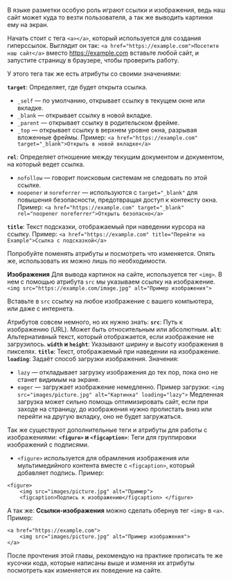 В языке разметки особую роль играют ссылки и изображения, ведь наш сайт может куда то везти пользователя, а так же выводить картинки ему на экран.

Начать стоит с тега `<a></a>`, который используется для создания гиперссылок. Выглядит он так: `<a href="https://example.com">Посетите наш сайт</a>` вместо https://example.com вставьте любой сайт, и запустите страницу в браузере, чтобы проверить работу.

У этого тега так же есть атрибуты со своими значениями:

**`target`**: Определяет, где будет открыта ссылка.
- `_self` — по умолчанию, открывает ссылку в текущем окне или вкладке.
- `_blank` — открывает ссылку в новой вкладке.
- `_parent` — открывает ссылку в родительском фрейме.
- `_top` — открывает ссылку в верхнем уровне окна, разрывая вложенные фреймы.
Пример: `<a href="https://example.com" target="_blank">Открыть в новой вкладке</a>`

**`rel`**: Определяет отношение между текущим документом и документом, на который ведет ссылка.

- `nofollow` — говорит поисковым системам не следовать по этой ссылке.
- `noopener` и `noreferrer` — используются с `target="_blank"` для повышения безопасности, предотвращая доступ к контексту окна.
Пример: `<a href="https://example.com" target="_blank" rel="noopener noreferrer">Открыть безопасно</a>`

**`title`**: Текст подсказки, отображаемый при наведении курсора на ссылку.
Пример: `<a href="https://example.com" title="Перейти на Example">Ссылка с подсказкой</a>`

Попробуйте поменять атрибуты и посмотреть что изменяется. Опять же, использовать их можно лишь по необходимости. 


**Изображения**
Для вывода картинок на сайте, используется тег `<img>`. В нем с помощью атрибута `src` мы указываем ссылку на изображение.
`<img src="https://example.com/image.jpg" alt="Пример изображения">`

Вставьте в `src` ссылку на любое изображение с вашего компьютера, или даже с интернета.

Атрибутов совсем немного, но их нужно знать:
**`src`**: Путь к изображению (URL). Может быть относительным или абсолютным.
**`alt`**: Альтернативный текст, который отображается, если изображение не загрузилось.
**`width` и `height`**: Указывают ширину и высоту изображения в пикселях.
**`title`**: Текст, отображаемый при наведении на изображение.
**`loading`**: Задаёт способ загрузки изображения. Значения:
- `lazy` — откладывает загрузку изображения до тех пор, пока оно не станет видимым на экране.
- `eager` — загружает изображение немедленно.
 Пример загрузки: `<img src="images/picture.jpg" alt="Картинка" loading="lazy">`
Медленная загрузка может сильно помощь оптимизировать сайт, если при заходе на страницу, до изображения нужно пролистать вниз или перейти на другую вкладку, оно не будет загружаться.

Так же существуют дополнительные теги и атрибуты для работы с изображениями:
**`<figure>` и `<figcaption>`**: Теги для группировки изображений с подписями.
- `<figure>` используется для обрамления изображения или мультимедийного контента вместе с `<figcaption>`, который добавляет подпись.
Пример: 
```
<figure> 
	<img src="images/picture.jpg" alt="Пример">
	<figcaption>Подпись к изображению</figcaption> </figure>
```
А так же:
**Ссылки-изображения** можно сделать обернув тег `<img>` в `<a>`.
Пример:
```
<a href="https://example.com"> 
	<img src="images/picture.jpg" alt="Пример изображения"> 
</a>
```

После прочтения этой главы, рекомендую на практике прописать те же кусочки кода, которые написаны выше и изменяя их атрибуты посмотреть как изменяется их поведение на сайте.